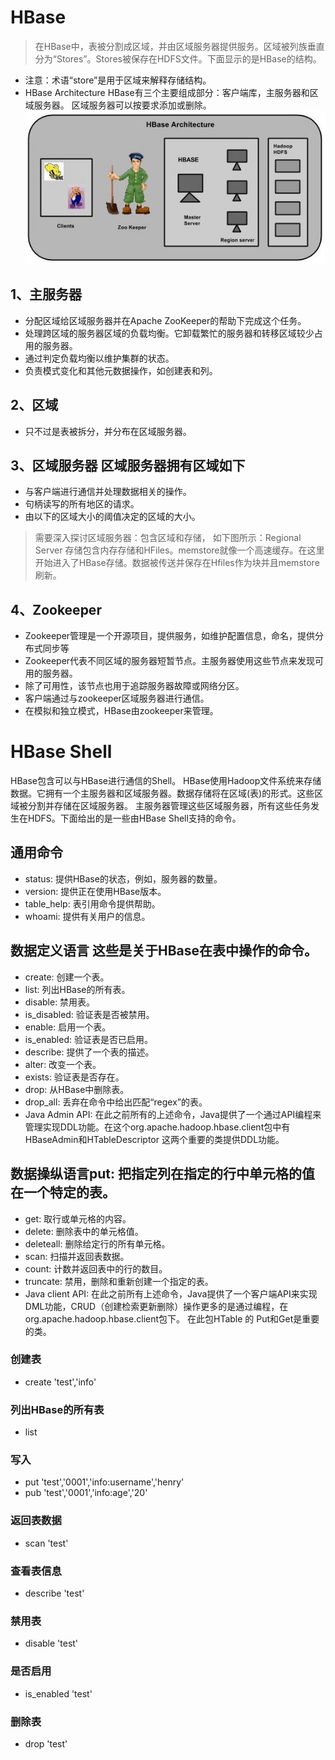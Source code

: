 # HBase
> 在HBase中，表被分割成区域，并由区域服务器提供服务。区域被列族垂直分为“Stores”。Stores被保存在HDFS文件。下面显示的是HBase的结构。
+ 注意：术语“store”是用于区域来解释存储结构。
+ HBase Architecture HBase有三个主要组成部分：客户端库，主服务器和区域服务器。
区域服务器可以按要求添加或删除。
![image](https://raw.githubusercontent.com/HejinYo/learn/master/assets/img/Hbase-001.jpg)

## 1、主服务器 
+ 分配区域给区域服务器并在Apache ZooKeeper的帮助下完成这个任务。
+ 处理跨区域的服务器区域的负载均衡。它卸载繁忙的服务器和转移区域较少占用的服务器。
+ 通过判定负载均衡以维护集群的状态。
+ 负责模式变化和其他元数据操作，如创建表和列。 

## 2、区域 
+ 只不过是表被拆分，并分布在区域服务器。 

## 3、区域服务器 区域服务器拥有区域如下 
+ 与客户端进行通信并处理数据相关的操作。
+ 句柄读写的所有地区的请求。
+ 由以下的区域大小的阈值决定的区域的大小。
> 需要深入探讨区域服务器：包含区域和存储，
 如下图所示：Regional Server 存储包含内存存储和HFiles。memstore就像一个高速缓存。在这里开始进入了HBase存储。数据被传送并保存在Hfiles作为块并且memstore刷新。 
 
## 4、Zookeeper
+ Zookeeper管理是一个开源项目，提供服务，如维护配置信息，命名，提供分布式同步等
+ Zookeeper代表不同区域的服务器短暂节点。主服务器使用这些节点来发现可用的服务器。
+ 除了可用性，该节点也用于追踪服务器故障或网络分区。
+ 客户端通过与zookeeper区域服务器进行通信。
+ 在模拟和独立模式，HBase由zookeeper来管理。


# HBase Shell 
HBase包含可以与HBase进行通信的Shell。 HBase使用Hadoop文件系统来存储数据。它拥有一个主服务器和区域服务器。数据存储将在区域(表)的形式。这些区域被分割并存储在区域服务器。 主服务器管理这些区域服务器，所有这些任务发生在HDFS。下面给出的是一些由HBase Shell支持的命令。
## 通用命令
+ status: 提供HBase的状态，例如，服务器的数量。
+ version: 提供正在使用HBase版本。
+ table_help: 表引用命令提供帮助。
+ whoami: 提供有关用户的信息。 

## 数据定义语言 这些是关于HBase在表中操作的命令。
+ create: 创建一个表。
+ list: 列出HBase的所有表。
+ disable: 禁用表。
+ is_disabled: 验证表是否被禁用。
+ enable: 启用一个表。
+ is_enabled: 验证表是否已启用。
+ describe: 提供了一个表的描述。
+ alter: 改变一个表。
+ exists: 验证表是否存在。
+ drop: 从HBase中删除表。
+ drop_all: 丢弃在命令中给出匹配“regex”的表。
+ Java Admin API: 在此之前所有的上述命令，Java提供了一个通过API编程来管理实现DDL功能。在这个org.apache.hadoop.hbase.client包中有HBaseAdmin和HTableDescriptor 这两个重要的类提供DDL功能。 

## 数据操纵语言put: 把指定列在指定的行中单元格的值在一个特定的表。
+ get: 取行或单元格的内容。
+ delete: 删除表中的单元格值。
+ deleteall: 删除给定行的所有单元格。
+ scan: 扫描并返回表数据。
+ count: 计数并返回表中的行的数目。
+ truncate: 禁用，删除和重新创建一个指定的表。
+ Java client API: 在此之前所有上述命令，Java提供了一个客户端API来实现DML功能，CRUD（创建检索更新删除）操作更多的是通过编程，在org.apache.hadoop.hbase.client包下。 在此包HTable 的 Put和Get是重要的类。

### 创建表
+ create 'test','info'
### 列出HBase的所有表
+ list
### 写入
+ put 'test','0001','info:username','henry'
+ pub 'test','0001','info:age','20'

### 返回表数据
+ scan 'test'

### 查看表信息
+ describe 'test'
### 禁用表
+ disable 'test'
### 是否启用
+ is_enabled 'test'
### 删除表
+ drop 'test'
